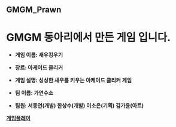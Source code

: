 ## GMGM_Prawn

# GMGM 동아리에서 만든 게임 입니다.

* **게임 이름: 새우킹우기**
* **장르: 아케이드 클리커**
* **게임 설명: 싱싱한 새우를 키우는 아케이드 클리커 게임**

* **팀 이름: 가연수소**
* **팀원: 서동연(개발) 한상수(개발) 이소은(기획) 김가윤(아트)**

**[게임플레이](./Prawn/index.html)**
